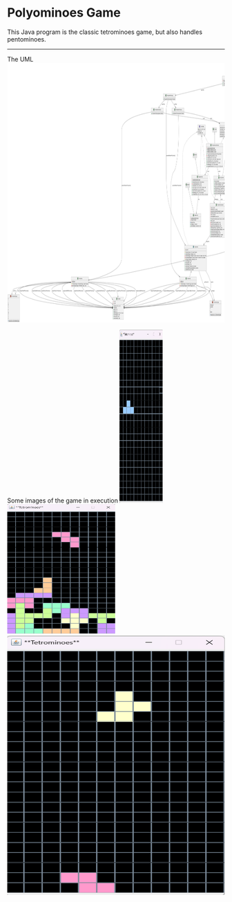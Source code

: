 # Polyominoes Game

This Java program is the classic tetrominoes game, but also handles pentominoes.

---
<p>
The UML
  <img src="/UML/uml.png" width="900" height="600">
</p>

<p>
Some images of the game in execution
  <img src="/Images/1.png" width="100" height="400">
  <img src="/Images/3.png" width="250" height="300">
  <img src="/Images/4.png" width="900" height="600">
</p>




  
